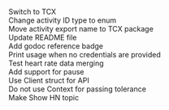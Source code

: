 Switch to TCX  
Change activity ID type to enum  
Move activity export name to TCX package  
Update README file  
Add godoc reference badge  
Print usage when no credentials are provided  
Test heart rate data merging  
Add support for pause  
Use Client struct for API  
Do not use Context for passing tolerance  
Make Show HN topic